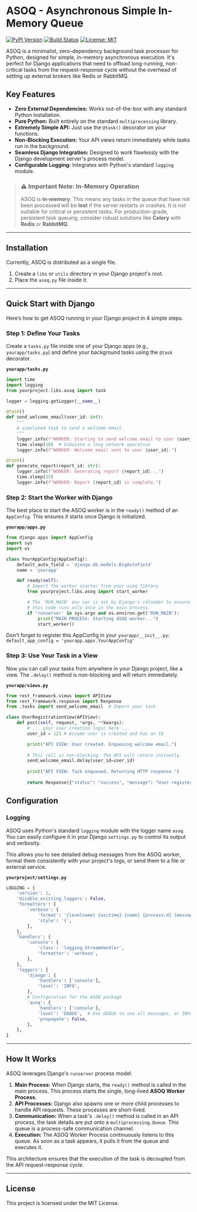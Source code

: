 # ASOQ - Asynchronous Simple In-Memory Queue

[![PyPI Version](https://img.shields.io/pypi/v/asoq.svg)](https://pypi.org/project/asoq/)
[![Build Status](https://img.shields.io/travis/com/yourusername/asoq.svg)](https://travis-ci.com/yourusername/asoq)
[![License: MIT](https://img.shields.io/badge/License-MIT-yellow.svg)](https://opensource.org/licenses/MIT)

ASOQ is a minimalist, zero-dependency background task processor for Python, designed for simple, in-memory asynchronous execution. It's perfect for Django applications that need to offload long-running, non-critical tasks from the request-response cycle without the overhead of setting up external brokers like Redis or RabbitMQ.

## Key Features

* **Zero External Dependencies:** Works out-of-the-box with any standard Python installation.
* **Pure Python:** Built entirely on the standard `multiprocessing` library.
* **Extremely Simple API:** Just use the `@task()` decorator on your functions.
* **Non-Blocking Execution:** Your API views return immediately while tasks run in the background.
* **Seamless Django Integration:** Designed to work flawlessly with the Django development server's process model.
* **Configurable Logging:** Integrates with Python's standard `logging` module.

> ### ⚠️ Important Note: In-Memory Operation
> ASOQ is **in-memory**. This means any tasks in the queue that have not been processed will be **lost** if the server restarts or crashes. It is not suitable for critical or persistent tasks. For production-grade, persistent task queuing, consider robust solutions like **Celery** with **Redis** or **RabbitMQ**.

---

## Installation

Currently, ASOQ is distributed as a single file.

1.  Create a `libs` or `utils` directory in your Django project's root.
2.  Place the `asoq.py` file inside it.

---

## Quick Start with Django

Here’s how to get ASOQ running in your Django project in 4 simple steps.

### Step 1: Define Your Tasks

Create a `tasks.py` file inside one of your Django apps (e.g., `yourapp/tasks.py`) and define your background tasks using the `@task` decorator.

**`yourapp/tasks.py`**
```python
import time
import logging
from yourproject.libs.asoq import task

logger = logging.getLogger(__name__)

@task()
def send_welcome_email(user_id: int):
    """
    A simulated task to send a welcome email.
    """
    logger.info(f"WORKER: Starting to send welcome email to user {user_id}...")
    time.sleep(10)  # Simulate a long network operation
    logger.info(f"WORKER: Welcome email sent to user {user_id}.")

@task()
def generate_report(report_id: str):
    logger.info(f"WORKER: Generating report {report_id}...")
    time.sleep(15)
    logger.info(f"WORKER: Report {report_id} is complete.")
```

### Step 2: Start the Worker with Django

The best place to start the ASOQ worker is in the `ready()` method of an `AppConfig`. This ensures it starts once Django is initialized.

**`yourapp/apps.py`**
```python
from django.apps import AppConfig
import sys
import os

class YourAppConfig(AppConfig):
    default_auto_field = 'django.db.models.BigAutoField'
    name = 'yourapp'

    def ready(self):
        # Import the worker starter from your asoq library
        from yourproject.libs.asoq import start_worker

        # The 'RUN_MAIN' env var is set by Django's reloader to ensure
        # this code runs only once in the main process.
        if 'runserver' in sys.argv and os.environ.get('RUN_MAIN'):
            print("MAIN PROCESS: Starting ASOQ worker...")
            start_worker()
```

Don't forget to register this AppConfig in your `yourapp/__init__.py`:
`default_app_config = 'yourapp.apps.YourAppConfig'`

### Step 3: Use Your Task in a View

Now you can call your tasks from anywhere in your Django project, like a view. The `.delay()` method is non-blocking and will return immediately.


**`yourapp/views.py`**
```python
from rest_framework.views import APIView
from rest_framework.response import Response
from .tasks import send_welcome_email  # Import your task

class UserRegistrationView(APIView):
    def post(self, request, *args, **kwargs):
        # ... your user creation logic here ...
        user_id = 123 # Assume user is created and has an ID

        print("API VIEW: User created. Enqueuing welcome email.")
        
        # This call is non-blocking. The API will return instantly.
        send_welcome_email.delay(user_id=user_id)
        
        print("API VIEW: Task enqueued. Returning HTTP response.")
        
        return Response({"status": "success", "message": "User registered."}, status=201)
```

## Configuration

### Logging

ASOQ uses Python's standard `logging` module with the logger name `asoq`. You can easily configure it in your Django `settings.py` to control its output and verbosity.

This allows you to see detailed debug messages from the ASOQ worker, format them consistently with your project's logs, or send them to a file or external service.

**`yourproject/settings.py`**
```python
LOGGING = {
    'version': 1,
    'disable_existing_loggers': False,
    'formatters': {
        'verbose': {
            'format': '{levelname} {asctime} {name} {process:d} {message}',
            'style': '{',
        },
    },
    'handlers': {
        'console': {
            'class': 'logging.StreamHandler',
            'formatter': 'verbose',
        },
    },
    'loggers': {
        'django': {
            'handlers': ['console'],
            'level': 'INFO',
        },
        # Configuration for the ASOQ package
        'asoq': {
            'handlers': ['console'],
            'level': 'DEBUG',  # Use DEBUG to see all messages, or INFO for less verbosity
            'propagate': False,
        },
    },
}
```

---

## How It Works

ASOQ leverages Django's `runserver` process model.

1.  **Main Process:** When Django starts, the `ready()` method is called in the main process. This process starts the single, long-lived **ASOQ Worker Process**.
2.  **API Processes:** Django also spawns one or more child processes to handle API requests. These processes are short-lived.
3.  **Communication:** When a task's `.delay()` method is called in an API process, the task details are put onto a `multiprocessing.Queue`. This queue is a process-safe communication channel.
4.  **Execution:** The ASOQ Worker Process continuously listens to this queue. As soon as a task appears, it pulls it from the queue and executes it.

This architecture ensures that the execution of the task is decoupled from the API request-response cycle.

---

## License

This project is licensed under the MIT License.